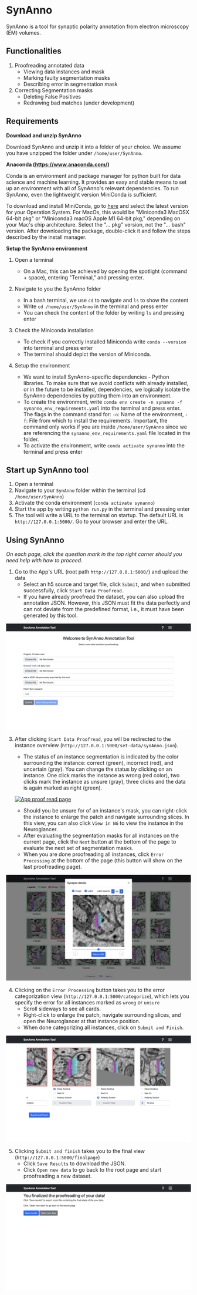 # SynAnno

SynAnno is a tool for synaptic polarity annotation from electron microscopy (EM) volumes.

## Functionalities 

1. Proofreading annotated data
    - Viewing data instances and mask
    - Marking faulty segmentation masks
    - Describing error in segmentation mask
2. Correcting Segmentation masks
    - Deleting False Positives
    - Redrawing bad matches (under development)

## Requirements

**Download and unzip SynAnno**

Download SynAnno and unzip it into a folder of your choice.
We assume you have unzipped the folder under `/home/user/SynAnno`.

**Anaconda (https://www.anaconda.com/)**

Conda is an environment and package manager for python built for data science and machine learning.
It provides an easy and stable means to set up an environment with all of SynAnno's relevant dependencies.
To run SynAnno, even the lightweight version MiniConda is sufficient.

To download and install MiniConda, go to [here](https://docs.conda.io/en/latest/miniconda.html#latest-miniconda-installer-links) and select the latest version for your Operation System.
For MacOs, this would be "Miniconda3 MacOSX 64-bit pkg" or "Miniconda3 macOS Apple M1 64-bit pkg," depending on your Mac's chip architecture. Select the "... pkg" version, not the "... bash" version.
After downloading the package, double-click it and follow the steps described by the install manager.

**Setup the SynAnno environment**

1. Open a terminal
    - On a Mac, this can be achieved by opening the spotlight (command + space), entering "Terminal," and pressing enter.

2. Navigate to you the SynAnno folder
    - In a bash terminal, we use `cd` to navigate and `ls` to show the content
    - Write `cd /home/user/SynAnno` in the terminal and press enter
    - You can check the content of the folder by writing `ls` and pressing enter

3. Check the Miniconda installation
    - To check if you correctly installed Miniconda write `conda --version` into terminal and press enter
    - The terminal should depict the version of Miniconda.

4. Setup the environment
    - We want to install SynAnno-specific dependencies - Python libraries. To make sure that we avoid conflicts with already installed, or in the future to be installed, dependencies, we logically isolate the SynAnno dependencies by putting them into an environment.
    - To create the environment, write `conda env create -n synanno -f synanno_env_requirements.yaml` into the terminal and press enter. The flags in the command stand for: `-n`: Name of the environment, `-f`: File from which to install the requirements. Important, the command only works if you are inside `/home/user/SynAnno` since we are referencing the `synanno_env_requirements.yaml` file located in the folder.
    - To activate the environment, write `conda activate synanno` into the terminal and press enter

## Start up SynAnno tool

1. Open a terminal 
2. Navigate to your `SynAnno` folder within the terminal (cd `/home/user/SynAnno`)
3. Activate the conda environment (`conda activate synanno`)
4. Start the app by writing `python run.py` in the terminal and pressing enter
5. The tool will write a URL to the terminal on startup. The default URL is `http://127.0.0.1:5000/`. Go to your browser and enter the URL.


## Using SynAnno

*On each page, click the question mark in the top right corner should you need help with how to proceed.*

1. Go to the App's URL (root path `http://127.0.0.1:5000/`) and upload the data 
    - Select an h5 source and target file, click `Submit`, and when submitted successfully, click `Start Data Proofread.`
    - If you have already proofread the dataset, you can also upload the annotation JSON. However, this JSON must fit the data perfectly and can not deviate from the predefined format, i.e., it must have been generated by this tool.

[![App root page][1]][1]

3. After clicking `Start Data Proofread`, you will be redirected to the instance overview (`http://127.0.0.1:5000/set-data/synAnno.json`).
    - The status of an instance segmentation is indicated by the color surrounding the instance: correct (green), incorrect (red), and uncertain (gray). You can change the status by clicking on an instance. One click marks the instance as wrong (red color), two clicks mark the instance as unsure (gray), three clicks and the data is again marked as right (green). 
    

    [![App proof read page][2]][2]

    - Should you be unsure for of an instance's mask, you can right-click the instance to enlarge the patch and navigate surrounding slices. In this view, you can also click `View in NG` to view the instance in the Neuroglancer. 
    - After evaluating the segmentation masks for all instances on the current page, click the `Next` button at the bottom of the page to evaluate the next set of segmentation masks.
    - When you are done proofreading all instances, click `Error Processing` at the bottom of the page (this button will show on the last proofreading page).



[![App proof instance view][3]][3]

4. Clicking on the `Error Processing` button takes you to the error categorization view (`http://127.0.0.1:5000/categorize`), which lets you specify the error for all instances marked as `wrong` or `unsure`
    - Scroll sideways to see all cards.
    - Right-click to enlarge the patch, navigate surrounding slices, and open the Neuroglancer at that instance position.
    - When done categorizing all instances, click on `Submit and Finish`.

[![App proof error processing page][4]][4]

5. Clicking `Submit and finish` takes you to the final view (`http://127.0.0.1:5000/finalpage`)
    - Click `Save Results` to download the JSON.
    - Click `Open new data` to go back to the root page and start proofreading a new dataset.

[![App proof finish page][5]][5]



  [1]: ./doc/images/root_page.png
  [2]: ./doc/images/proof_read.png
  [3]: ./doc/images/instance_view.png
  [4]: ./doc/images/error_processing.png
  [5]: ./doc/images/finish_page.png
